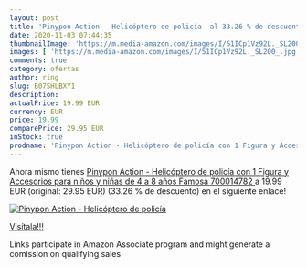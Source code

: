 ```yaml
---
layout: post
title: 'Pinypon Action - Helicóptero de policía  al 33.26 % de descuento'
date: 2020-11-03 07:44:35
thumbnailImage: 'https://m.media-amazon.com/images/I/51ICp1Vz92L._SL200_.jpg'
images: [ 'https://m.media-amazon.com/images/I/51ICp1Vz92L._SL200_.jpg' ]
comments: true
category: ofertas
author: ring
slug: B07SHLBXY1
description:
actualPrice: 19.99 EUR
currency: EUR
price: 19.99
comparePrice: 29.95 EUR
inStock: true
prodname: 'Pinypon Action - Helicóptero de policía con 1 Figura y Accesorios  para niños y niñas de 4 a 8 años  Famosa 700014782 '
---
```


Ahora mismo tienes [Pinypon Action - Helicóptero de policía con 1 Figura y Accesorios  para niños y niñas de 4 a 8 años  Famosa 700014782 ](https://www.amazon.es/dp/B07SHLBXY1/?tag=tolees-21) a 19.99 EUR (original: 29.95 EUR) (33.26 %  de descuento) en el siguiente enlace!

[![Pinypon Action - Helicóptero de policía ](https://m.media-amazon.com/images/I/51ICp1Vz92L._SL200_.jpg)](https://www.amazon.es/dp/B07SHLBXY1/?tag=tolees-21)

[Visítala!!!](https://www.amazon.es/dp/B07SHLBXY1/?tag=tolees-21)

Links participate in Amazon Associate program and might generate a comission on qualifying sales
